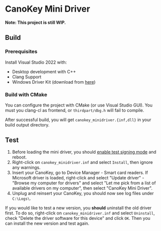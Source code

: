 # CanoKey Mini Driver

**Note: This project is still WIP.**

## Build

### Prerequisites

Install Visual Studio 2022 with:

- Desktop development with C++
- Clang Support
- Windows Driver Kit (download from [here](https://learn.microsoft.com/en-us/windows-hardware/drivers/download-the-wdk))

### Build with CMake

You can configure the project with CMake (or use Visual Studio GUI).
You must you clang-cl as frontend, or `thirdpart/dbg.h` will fail to compile.

After successful build, you will get `canokey_minidriver.{inf,dll}` in your build output directory.

## Test

1. Before loading the mini driver, you should [enable test signing mode](https://learn.microsoft.com/en-us/windows-hardware/drivers/install/the-testsigning-boot-configuration-option) and reboot.
1. Right-click on `canokey_minidriver.inf` and select `Install`, then ignore any warnings.
1. Insert your CanoKey, go to Device Manager - Smart card readers. If Microsoft driver is loaded, right-click and select "Update driver" - "Browse my computer for drivers" and select "Let me pick from a list of available drivers on my computer", then select "CanoKey Mini Driver".
1. Unplug and reinsert your CanoKey, you should now see log files under `C:\Logs\`.

If you would like to test a new version, you **should** uninstall the old driver first.
To do so, right-click on `canokey_minidriver.inf` and select `Uninstall`, check "Delete the driver software for this device" and click `OK`.
Then you can install the new version and test again.